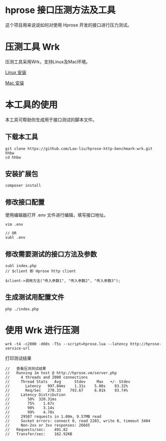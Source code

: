 # hprose 接口压测方法及工具

这个项目用来说说如何对使用 Hprose 开发的接口进行压力测试。

# 压测工具 Wrk

压测工具采用Wrk，支持Linux及Mac环境。

[Linux 安装](https://github.com/wg/wrk/wiki/Installing-Wrk-on-Linux)

[Mac 安装](https://github.com/wg/wrk/wiki/Installing-wrk-on-OSX)

# 本工具的使用

本工具可帮助你生成用于接口测试的脚本文件。

## 下载本工具

```
git clone https://github.com/Lao-liu/hprose-http-benchmark-wrk.git hhbw
cd hhbw
```

## 安装扩展包

```
composer install
```

## 修改接口配置

使用编辑器打开 .env 文件进行编辑，填写接口地址。

```
vim .env

// OR
subl .env
```

## 修改需要测试的接口方法及参数

```
subl index.php
// $client 即 Hprose http client

$client->调用方法("传入参数1", "传入参数2", "传入参数3");

```

## 生成测试用配置文件

```
php ./index.php
```

# 使用 Wrk 进行压测

```
wrk -t4 -c2000 -d60s -T5s --script=hprose.lua --latency http://hprose-service-url
```

打印测试结果

```
//   查看压测测试结果
//   Running 1m test @ http://hprose.vm/server.php
//     4 threads and 2000 connections
//     Thread Stats   Avg      Stdev     Max   +/- Stdev
//       Latency   997.84ms    1.31s    5.00s    83.32%
//       Req/Sec   270.33    793.67     6.01k    93.74%
//     Latency Distribution
//        50%  320.31ms
//        75%    1.67s
//        90%    3.14s
//        99%    4.78s
//     29587 requests in 1.00m, 9.57MB read
//     Socket errors: connect 0, read 2203, write 0, timeout 3404
//     Non-2xx or 3xx responses: 26665
//   Requests/sec:    491.82
//   Transfer/sec:    162.92KB
```